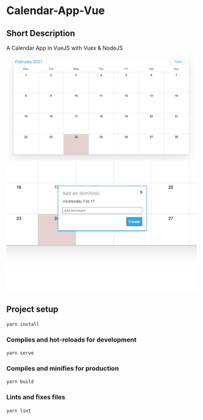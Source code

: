 # Calendar-App-Vue

## Short Description

A Calendar App in VueJS with Vuex & NodeJS

<img src="/src/assets/Calendar1.jpg" width="500px"/>
<img src="/src/assets/Calendar2.jpg" width="500px"/>

## Project setup
```
yarn install
```

### Compiles and hot-reloads for development
```
yarn serve
```

### Compiles and minifies for production
```
yarn build
```

### Lints and fixes files
```
yarn lint
```




